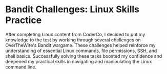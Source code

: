 # Bandit Challenges: Linux Skills Practice

After completing Linux content from CoderCo, I decided to put my knowledge to the test by working through several challenges on OverTheWire's Bandit wargame. These challenges helped reinforce my understanding of essential Linux commands, file permissions, SSH, and shell basics. Successfully solving these tasks boosted my confidence and deepened my practical skills in navigating and manipulating the Linux command line.



